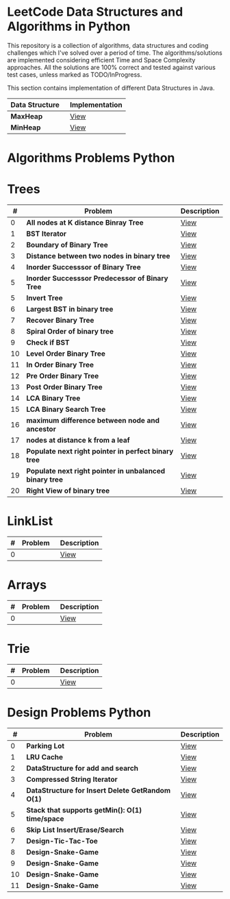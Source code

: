 # LeetCode Data Structures and Algorithms in Python

This repository is a collection of algorithms, data structures and coding challenges which I've solved over a period of time. The algorithms/solutions are implemented considering efficient Time and Space Complexity approaches. All the solutions are 100% correct and tested against various test cases, unless marked as TODO/InProgress.


This section contains implementation of different Data Structures in Java.

| Data Structure   | Implementation |
|------------------------------------------------------------|-----------------------------------------------------------------------------------------------------|
| <b>MaxHeap</b>| [View](https://github.com/Pythonyte/Data-Structure-Algorithms-Python/blob/master/ADT/MaxHeap.py)|
| <b>MinHeap</b>| [View](https://github.com/Pythonyte/Data-Structure-Algorithms-Python/blob/master/ADT/MinHeap.py)|

# Algorithms Problems Python

# Trees
| # | Problem   | Description |
|---|--------------------------------------------------------|-----------------------------------------------------------------------------------------------------|
| 0 | <b>All nodes at K distance Binray Tree</b> | [View](https://github.com/Pythonyte/lc/blob/master/all-nodes-distance-k-in-binary-tree)
| 1 | <b>BST Iterator</b> | [View](https://github.com/Pythonyte/lc/blob/master/binary-search-tree-iterator)
| 2 | <b>Boundary of Binary Tree</b> | [View](https://github.com/Pythonyte/lc/blob/master/boundary-of-binary-tree)
| 3 | <b>Distance between two nodes in binary tree</b> | [View](https://github.com/Pythonyte/lc/blob/master/find-distance-between-two-nodes-of-a-binary-tree)
| 4 | <b>Inorder Successsor of Binary Tree</b> | [View](https://github.com/Pythonyte/lc/blob/master/inorder-successor-binary-tree)
| 5 | <b>Inorder Successsor Predecessor of Binary Tree</b> | [View](https://github.com/Pythonyte/lc/blob/master/inorder-successor-predecssor-binary-tree)
| 5 | <b>Invert Tree</b> | [View](https://github.com/Pythonyte/lc/blob/master/invertTreeRecursive)
| 6 | <b>Largest BST in binary tree</b> | [View](https://github.com/Pythonyte/lc/blob/master/largestBSTSubtree)
| 7 | <b>Recover Binary Tree</b> | [View](https://github.com/Pythonyte/lc/blob/master/recoverTree)
| 8 | <b>Spiral Order of binary tree</b> | [View](https://github.com/Pythonyte/lc/blob/master/spiral_order_binary_tree)
| 9 | <b>Check if BST</b> | [View](https://github.com/Pythonyte/lc/blob/master/validate-binary-search-tree)
| 10 | <b>Level Order Binary Tree</b> | [View](https://github.com/Pythonyte/lc/blob/master/binary-tree-level-order)
| 11 | <b>In Order Binary Tree</b> | [View](https://github.com/Pythonyte/lc/blob/master/binary-tree-inorder-traversal)
| 12 | <b>Pre Order Binary Tree</b> | [View](https://github.com/Pythonyte/lc/blob/master/binary-tree-preorder-traversal)
| 13 | <b>Post Order Binary Tree</b> | [View](https://github.com/Pythonyte/lc/blob/master/binary-tree-postorder-traversal)
| 14 | <b>LCA Binary Tree</b> | [View](https://github.com/Pythonyte/lc/blob/master/lowest-common-ancestor-of-a-binary-tree)
| 15 | <b>LCA Binary Search Tree</b> | [View](https://github.com/Pythonyte/lc/blob/master/lowestCommonAncestorBST)
| 16 | <b>maximum difference between node and ancestor</b> | [View](https://github.com/Pythonyte/lc/blob/master/maxAncestorDiff)
| 17 | <b>nodes at distance k from a leaf</b> | [View](https://github.com/Pythonyte/lc/blob/master/print-nodes-distance-k-leaf-node)
| 18 | <b>Populate next right pointer in perfect binary tree</b> | [View](https://github.com/Pythonyte/lc/blob/master/populating-next-right-pointers-in-each-node)
| 19 | <b>Populate next right pointer in unbalanced binary tree</b> | [View](https://github.com/Pythonyte/lc/blob/master/populating-next-right-pointers-in-each-node-ii)
| 20 | <b>Right View of binary tree</b> | [View](https://github.com/Pythonyte/lc/blob/master/rightSideView)


# LinkList
| # | Problem   | Description |
|---|--------------------------------------------------------|-----------------------------------------------------------------------------------------------------|
| 0 | <b></b>   |  [View]()

# Arrays
| # | Problem   | Description |
|---|--------------------------------------------------------|-----------------------------------------------------------------------------------------------------|
| 0 | <b></b>   |  [View]()

# Trie
| # | Problem   | Description |
|---|--------------------------------------------------------|-----------------------------------------------------------------------------------------------------|
| 0 | <b></b>   |  [View]()

# Design Problems Python

| # | Problem   | Description |
|---|--------------------------------------------------------|-----------------------------------------------------------------------------------------------------|
| 0 | <b>Parking Lot</b>   |  [View](https://github.com/Pythonyte/lc/blob/master/Design-Parking-Lot)
| 1 | <b>LRU Cache</b>   |  [View](https://github.com/Pythonyte/lc/blob/master/LRUCache)
| 2 | <b>DataStructure for add and search</b>   |  [View](https://github.com/Pythonyte/lc/blob/master/add-and-search-word-data-structure-design)
| 3 | <b>Compressed String Iterator</b>   |  [View](https://github.com/Pythonyte/lc/blob/master/design-compressed-string-iterator)
| 4 | <b>DataStructure for Insert Delete GetRandom O(1)</b>   |  [View](https://github.com/Pythonyte/lc/blob/master/insert-delete-getrandom-o1)
| 5 | <b>Stack that supports getMin(): O(1) time/space</b>   |  [View](https://github.com/Pythonyte/lc/blob/master/min-stack)
| 6 | <b>Skip List Insert/Erase/Search </b>   |  [View](https://github.com/Pythonyte/lc/blob/master/Design-Skip-List)
| 7 | <b>Design-Tic-Tac-Toe</b>   |  [View](https://github.com/Pythonyte/lc/blob/master/Design-Tic-Tac-Toe)
| 8 | <b>Design-Snake-Game</b>   |  [View](https://github.com/Pythonyte/lc/blob/master/Design-Snake-Game.py)
| 9 | <b>Design-Snake-Game</b>   |  [View]()
| 10 | <b>Design-Snake-Game</b>   |  [View]()
| 11 | <b>Design-Snake-Game</b>   |  [View]()

